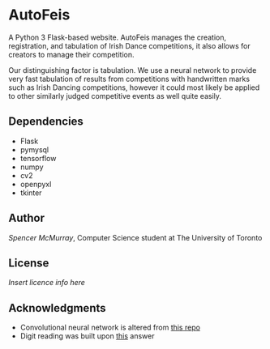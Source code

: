 # AutoFeis

A Python 3 Flask-based website. AutoFeis manages the creation, registration,
and tabulation of Irish Dance competitions, it also allows for creators to
manage their competition.

Our distinguishing factor is tabulation. We use a neural network
to provide very fast tabulation of results from competitions with handwritten marks
such as Irish Dancing competitions, however it could most likely be applied to other
similarly judged competitive events as well quite easily.

## Dependencies

* Flask
* pymysql
* tensorflow
* numpy
* cv2
* openpyxl
* tkinter

## Author

*Spencer McMurray*, Computer Science student at The University of Toronto

## License

*Insert licence info here*

## Acknowledgments

* Convolutional neural network is altered from [this repo](https://github.com/Hvass-Labs/TensorFlow-Tutorials)
* Digit reading was built upon [this](https://stackoverflow.com/questions/51867834/recognizing-handwritten-digits-off-a-scanned-image) answer


